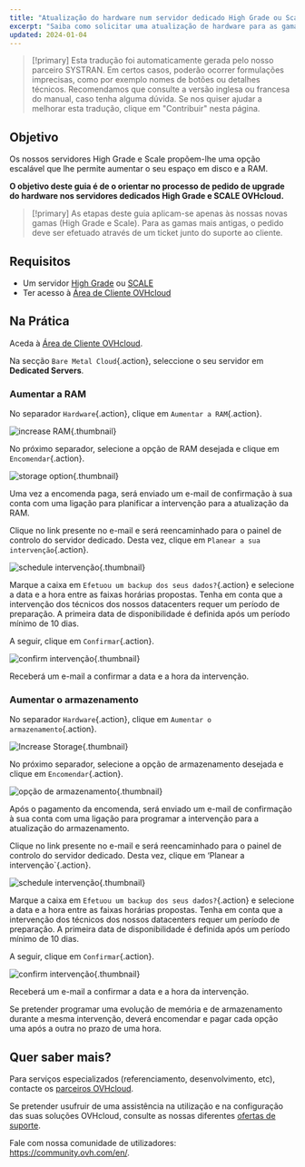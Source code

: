```yaml
---
title: "Atualização do hardware num servidor dedicado High Grade ou Scale"
excerpt: "Saiba como solicitar uma atualização de hardware para as gamas High Grade e SCALE através da Área de Cliente"
updated: 2024-01-04
---
```


> [!primary]
> Esta tradução foi automaticamente gerada pelo nosso parceiro SYSTRAN. Em certos casos, poderão ocorrer formulações imprecisas, como por exemplo nomes de botões ou detalhes técnicos. Recomendamos que consulte a versão inglesa ou francesa do manual, caso tenha alguma dúvida. Se nos quiser ajudar a melhorar esta tradução, clique em "Contribuir" nesta página.
>

## Objetivo

Os nossos servidores High Grade e Scale propõem-lhe uma opção escalável que lhe permite aumentar o seu espaço em disco e a RAM.

**O objetivo deste guia é de o orientar no processo de pedido de upgrade do hardware nos servidores dedicados High Grade e SCALE OVHcloud.**

> [!primary]
> As etapas deste guia aplicam-se apenas às nossas novas gamas (High Grade e Scale). Para as gamas mais antigas, o pedido deve ser efetuado através de um ticket junto do suporte ao cliente.

## Requisitos

- Um servidor [High Grade](https://www.ovhcloud.com/pt/bare-metal/high-grade/) ou [SCALE](https://www.ovhcloud.com/pt/bare-metal/scale/)
- Ter acesso à [Área de Cliente OVHcloud](/links/manager)

## Na Prática

Aceda à [Área de Cliente OVHcloud](/links/manager).

Na secção `Bare Metal Cloud`{.action}, seleccione o seu servidor em **Dedicated Servers**.

### Aumentar a RAM

No separador `Hardware`{.action}, clique em `Aumentar a RAM`{.action}.

![increase RAM](images/increaseram.png){.thumbnail}

No próximo separador, selecione a opção de RAM desejada e clique em `Encomendar`{.action}.

![storage option](images/selectram.png){.thumbnail}

Uma vez a encomenda paga, será enviado um e-mail de confirmação à sua conta com uma ligação para planificar a intervenção para a atualização da RAM.

Clique no link presente no e-mail e será reencaminhado para o painel de controlo do servidor dedicado. Desta vez, clique em `Planear a sua intervenção`{.action}.

![schedule intervenção](images/ramintervention.png){.thumbnail}

Marque a caixa em `Efetuou um backup dos seus dados?`{.action} e selecione a data e a hora entre as faixas horárias propostas. Tenha em conta que a intervenção dos técnicos dos nossos datacenters requer um período de preparação. A primeira data de disponibilidade é definida após um período mínimo de 10 dias.

A seguir, clique em `Confirmar`{.action}.

![confirm intervenção](images/ramconfirm.png){.thumbnail}

Receberá um e-mail a confirmar a data e a hora da intervenção.

### Aumentar o armazenamento

No separador `Hardware`{.action}, clique em `Aumentar o armazenamento`{.action}.

![Increase Storage](images/increasestorage.png){.thumbnail}

No próximo separador, selecione a opção de armazenamento desejada e clique em `Encomendar`{.action}.

![opção de armazenamento](images/selectstorage.png){.thumbnail}

Após o pagamento da encomenda, será enviado um e-mail de confirmação à sua conta com uma ligação para programar a intervenção para a atualização do armazenamento.

Clique no link presente no e-mail e será reencaminhado para o painel de controlo do servidor dedicado. Desta vez, clique em ‘Planear a intervenção`{.action}.

![schedule intervenção](images/storageintervention.png){.thumbnail}

Marque a caixa em `Efetuou um backup dos seus dados?`{.action} e selecione a data e a hora entre as faixas horárias propostas. Tenha em conta que a intervenção dos técnicos dos nossos datacenters requer um período de preparação. A primeira data de disponibilidade é definida após um período mínimo de 10 dias.

A seguir, clique em `Confirmar`{.action}.

![confirm intervenção](images/confirmintervention.png){.thumbnail}

Receberá um e-mail a confirmar a data e a hora da intervenção.

Se pretender programar uma evolução de memória e de armazenamento durante a mesma intervenção, deverá encomendar e pagar cada opção uma após a outra no prazo de uma hora.

## Quer saber mais? <a name="go-further"></a>
 
Para serviços especializados (referenciamento, desenvolvimento, etc), contacte os [parceiros OVHcloud](https://partner.ovhcloud.com/pt/directory/).
 
Se pretender usufruir de uma assistência na utilização e na configuração das suas soluções OVHcloud, consulte as nossas diferentes [ofertas de suporte](https://www.ovhcloud.com/pt/support-levels/).
 
Fale com nossa comunidade de utilizadores: <https://community.ovh.com/en/>.